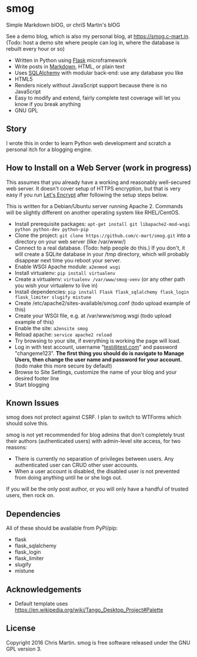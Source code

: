 # smog
Simple Markdown blOG, or chriS Martin's blOG

See a demo blog, which is also my personal blog, at https://smog.c-mart.in. (Todo: host a demo site where people can log in, where the database is rebuilt every hour or so)

- Written in Python using [Flask](http://flask.pocoo.org/) microframework
- Write posts in [Markdown](https://daringfireball.net/projects/markdown/), HTML, or plain text
- Uses [SQLAlchemy](http://www.sqlalchemy.org/) with modular back-end: use any database you like
- HTML5
- Renders nicely without JavaScript support because there is no JavaScript
- Easy to modify and extend, fairly complete test coverage will let you know if you break anything
- GNU GPL

## Story
I wrote this in order to learn Python web development and scratch a personal itch for a blogging engine.

## How to Install on a Web Server (work in progress)

This assumes that you already have a working and reasonably well-secured web server. It doesn't cover setup of HTTPS encryption, but that is very easy if you run [Let's Encrypt](https://letsencrypt.org/getting-started/) after following the setup steps below.

This is written for a Debian/Ubuntu server running Apache 2. Commands will be slightly different on another operating system like RHEL/CentOS.

- Install prerequisite packages: `apt-get install git libapache2-mod-wsgi python python-dev python-pip`
- Clone the project: `git clone https://github.com/c-mart/smog.git` into a directory on your web server (like /var/www/)
- Connect to a real database. (Todo: help people do this.) If you don't, it will create a SQLite database in your /tmp directory, which will probably disappear next time you reboot your server. 
- Enable WSGI Apache module: `a2enmod wsgi`
- Install virtualenv: `pip install virtualenv`
- Create a virtualenv: `virtualenv /var/www/smog-venv` (or any other path you wish your virtualenv to live in)
- Install dependencies: `pip install Flask flask_sqlalchemy flask_login flask_limiter slugify mistune`
- Create /etc/apache2/sites-available/smog.conf (todo upload example of this)
- Create your WSGI file, e.g. at /var/www/smog.wsgi (todo upload example of this)
- Enable the site: `a2ensite smog`
- Reload apache: `service apache2 reload`
- Try browsing to your site, if everything is working the page will load.
- Log in with test account, username "test@test.com" and password "changeme123". **The first thing you should do is navigate to Manage Users, then change the user name and password for your account.** (todo make this more secure by default)
- Browse to Site Settings, customize the name of your blog and your desired footer line
- Start blogging

## Known Issues
smog does not protect against CSRF. I plan to switch to WTForms which should solve this.

smog is not yet recommended for blog admins that don't completely trust their authors (authenticated users) with admin-level site access, for two reasons:
- There is currently no separation of privileges between users. Any authenticated user can CRUD other user accounts.
- When a user account is disabled, the disabled user is not prevented from doing anything until he or she logs out.

If you will be the only post author, or you will only have a handful of trusted users, then rock on.


## Dependencies
All of these should be available from PyPI/pip:
- flask
- flask_sqlalchemy
- flask_login
- flask_limiter
- slugify
- mistune

## Acknowledgements
- Default template uses https://en.wikipedia.org/wiki/Tango_Desktop_Project#Palette

## License
Copyright 2016 Chris Martin. smog is free software released under the GNU GPL version 3.